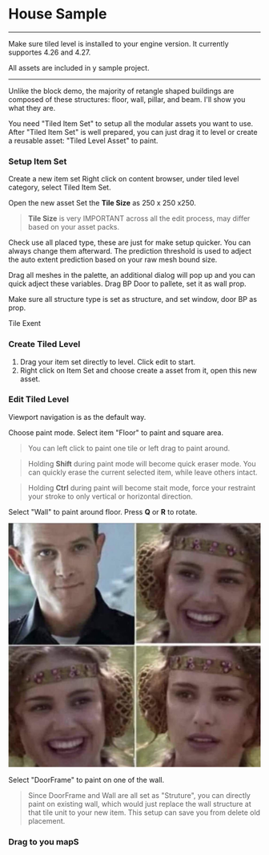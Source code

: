 # House Sample

---
Make sure tiled level is installed to your engine version. It currently supportes 4.26 and 4.27.

All assets are included in y sample project. 

---

Unlike the block demo, the majority of retangle shaped buildings are composed of these structures:  floor, wall, pillar, and beam. I'll show you what they are.

You need "Tiled Item Set" to setup all the modular assets you want to use.
After "Tiled Item Set" is well prepared, you can just drag it to level or create a reusable asset: "Tiled Level Asset" to paint.



### Setup Item Set

Create a new item set
Right click on content browser, under tiled level category, select Tiled Item Set.

Open the new asset
Set the **Tile Size** as 250 x 250 x250. 

> **Tile Size** is very IMPORTANT across all the edit process, may differ based on your asset packs.

Check use all placed type, these are just for make setup quicker. You can always change them afterward.
The prediction threshold is used to adject the auto extent prediction based on your raw mesh bound size.


Drag all meshes in the palette, an additional dialog will pop up and you can quick adject these variables.
Drag BP Door to pallete, set it as wall prop.

Make sure all structure type is set as structure, and set window, door BP as prop.


Tile Exent


### Create Tiled Level
1. Drag your item set directly to level. Click edit to start.
2. Right click on Item Set and choose create a asset from it, open this new asset.


### Edit Tiled Level

Viewport navigation is as the default way. 

Choose paint mode.
Select item "Floor" to paint and square area.
> You can left click to paint one tile or left drag to paint around. 

> Holding **Shift** during paint mode will become quick eraser mode. You can quickly erase the current selected item, while leave others intact.

> Holding **Ctrl** during paint will become stait mode, force your restraint your stroke to only vertical or horizontal direction.

Select "Wall" to paint around floor. Press **Q** or **R** to rotate.

![image](../_media/sample.jpeg ':size=200')

Select "DoorFrame" to paint on one of the wall. 

> Since DoorFrame and Wall are all set as "Struture", you can directly paint on existing wall, which would just replace the wall structure at that tile unit to your new item. This setup can save you from delete old placement.  


### Drag to you mapS
